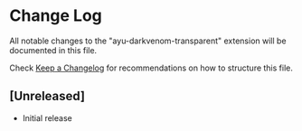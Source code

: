 # Change Log

All notable changes to the "ayu-darkvenom-transparent" extension will be documented in this file.

Check [Keep a Changelog](http://keepachangelog.com/) for recommendations on how to structure this file.

## [Unreleased]

- Initial release
